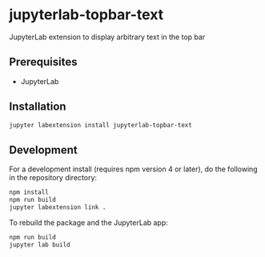 # jupyterlab-topbar-text

JupyterLab extension to display arbitrary text in the top bar


## Prerequisites

* JupyterLab

## Installation

```bash
jupyter labextension install jupyterlab-topbar-text
```

## Development

For a development install (requires npm version 4 or later), do the following in the repository directory:

```bash
npm install
npm run build
jupyter labextension link .
```

To rebuild the package and the JupyterLab app:

```bash
npm run build
jupyter lab build
```

